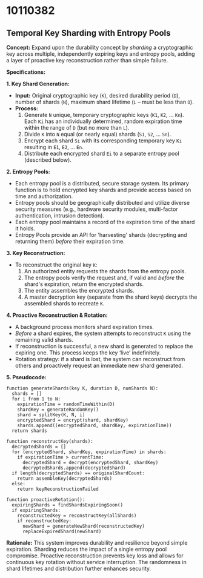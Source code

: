 # 10110382

## Temporal Key Sharding with Entropy Pools

**Concept:** Expand upon the durability concept by *sharding* a cryptographic key across multiple, independently expiring keys and entropy pools, adding a layer of proactive key reconstruction rather than simple failure.

**Specifications:**

**1. Key Shard Generation:**

*   **Input:** Original cryptographic key (`K`), desired durability period (`D`), number of shards (`N`), maximum shard lifetime (`L` – must be less than `D`).
*   **Process:**
    1.  Generate `N` unique, temporary cryptographic keys (`K1`, `K2`, ... `Kn`). Each `Ki` has an individually determined, random expiration time within the range of `D` (but no more than `L`).
    2.  Divide `K` into `N` equal (or nearly equal) shards (`S1`, `S2`, … `Sn`).
    3.  Encrypt each shard `Si` with its corresponding temporary key `Ki` resulting in `E1`, `E2`, … `En`.
    4.  Distribute each encrypted shard `Ei` to a separate entropy pool (described below).

**2. Entropy Pools:**

*   Each entropy pool is a distributed, secure storage system.  Its primary function is to hold encrypted key shards and provide access based on time and authorization.
*   Entropy pools should be geographically distributed and utilize diverse security measures (e.g., hardware security modules, multi-factor authentication, intrusion detection).
*   Each entropy pool maintains a record of the expiration time of the shard it holds.
*   Entropy Pools provide an API for 'harvesting' shards (decrypting and returning them) *before* their expiration time.

**3. Key Reconstruction:**

*   To reconstruct the original key `K`:
    1.  An authorized entity requests the shards from the entropy pools.
    2.  The entropy pools verify the request and, if valid and *before* the shard's expiration, return the encrypted shards.
    3.  The entity assembles the encrypted shards.
    4.  A master decryption key (separate from the shard keys) decrypts the assembled shards to recreate `K`.

**4. Proactive Reconstruction & Rotation:**

*   A background process monitors shard expiration times.
*   *Before* a shard expires, the system attempts to reconstruct `K` using the remaining valid shards.
*   If reconstruction is successful, a new shard is generated to replace the expiring one. This process keeps the key ‘live’ indefinitely.
*   Rotation strategy: if a shard is lost, the system can reconstruct from others and proactively request an immediate new shard generated.

**5. Pseudocode:**

```
function generateShards(key K, duration D, numShards N):
  shards = []
  for i from 1 to N:
    expirationTime = randomTimeWithin(D)
    shardKey = generateRandomKey()
    shard = splitKey(K, N, i)
    encryptedShard = encrypt(shard, shardKey)
    shards.append((encryptedShard, shardKey, expirationTime))
  return shards

function reconstructKey(shards):
  decryptedShards = []
  for (encryptedShard, shardKey, expirationTime) in shards:
    if expirationTime > currentTime:
      decryptedShard = decrypt(encryptedShard, shardKey)
      decryptedShards.append(decryptedShard)
  if length(decryptedShards) == originalShardCount:
    return assembleKey(decryptedShards)
  else:
    return keyReconstructionFailed

function proactiveRotation():
  expiringShards = findShardsExpiringSoon()
  if expiringShards:
    reconstructedKey = reconstructKey(allShards)
    if reconstructedKey:
      newShard = generateNewShard(reconstructedKey)
      replaceExpiredShard(newShard)
```

**Rationale:** This system improves durability and resilience beyond simple expiration. Sharding reduces the impact of a single entropy pool compromise. Proactive reconstruction prevents key loss and allows for continuous key rotation without service interruption. The randomness in shard lifetimes and distribution further enhances security.